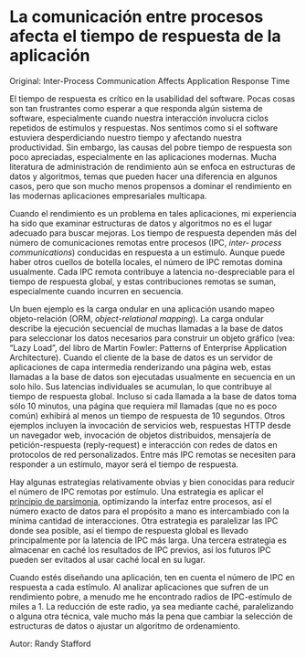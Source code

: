 # La comunicación entre procesos afecta el tiempo de respuesta de la aplicación

Original: Inter-Process Communication Affects Application Response Time

El tiempo de respuesta es crítico en la usabilidad del software. Pocas
cosas son tan frustrantes como esperar a que responda algún sistema de
software, especialmente cuando nuestra interacción involucra ciclos
repetidos de estímulos y respuestas. Nos sentimos como si el software
estuviera desperdiciando nuestro tiempo y afectando nuestra
productividad. Sin embargo, las causas del pobre tiempo de respuesta son
poco apreciadas, especialmente en las aplicaciones modernas. Mucha
literatura de administración de rendimiento aún se enfoca en estructuras
de datos y algoritmos, temas que pueden hacer una diferencia en algunos
casos, pero que son mucho menos propensos a dominar el rendimiento en
las modernas aplicaciones empresariales multicapa.

Cuando el rendimiento es un problema en tales aplicaciones, mi
experiencia ha sido que examinar estructuras de datos y algoritmos no es
el lugar adecuado para buscar mejoras. Los tiempo de respuesta dependen
más del número de comunicaciones remotas entre procesos (IPC, _inter-
process communications_) conducidas en respuesta a un estímulo. Aunque
puede haber otros cuellos de botella locales, el número de IPC remotas
domina usualmente. Cada IPC remota contribuye a latencia no-despreciable
para el tiempo de respuesta global, y estas contribuciones remotas se
suman, especialmente cuando incurren en secuencia.

Un buen ejemplo es la carga ondular en una aplicación usando mapeo
objeto-relación (ORM, _object-relational mapping_). La carga ondular
describe la ejecución secuencial de muchas llamadas a la base de datos
para seleccionar los datos necesarios para construir un objeto gráfico
(vea: “Lazy Load”, del libro de Martin Fowler: Patterns of Enterprise
Application Architecture). Cuando el cliente de la base de datos es un
servidor de aplicaciones de capa intermedia renderizando una página web,
estas llamadas a la base de datos son ejecutadas usualmente en secuencia
en un solo hilo. Sus latencias individuales se acumulan, lo que
contribuye al tiempo de respuesta global. Incluso si cada llamada a la
base de datos toma sólo 10 minutos, una página que requiera mil llamadas
(que no es poco común) exhibirá al menos un tiempo de respuesta de 10
segundos. Otros ejemplos incluyen la invocación de servicios web,
respuestas HTTP desde un navegador web, invocación de objetos
distribuidos, mensajería de petición-respuesta (reply-request) e
interacción con redes de datos en protocolos de red personalizados.
Entre más IPC remotas se necesiten para responder a un estímulo, mayor
será el tiempo de respuesta.

Hay algunas estrategias relativamente obvias y bien conocidas para
reducir el número de IPC remotas por estímulo. Una estrategia es aplicar
el [principio de parsimonia][1], optimizando la interfaz entre procesos,
así el número exacto de datos para el propósito a mano es intercambiado
con la mínima cantidad de interacciones. Otra estrategia es paralelizar
las IPC donde sea posible, así el tiempo de respuesta global es llevado
principalmente por la latencia de IPC más larga. Una tercera estrategia
es almacenar en caché los resultados de IPC previos, así los futuros
IPC pueden ser evitados al usar caché local en su lugar.

Cuando estés diseñando una aplicación, ten en cuenta el número de IPC en
respuesta a cada estímulo. Al analizar aplicaciones que sufren de un
rendimiento pobre, a menudo me he encontrado radios de IPC-estímulo de
miles a 1. La reducción de este radio, ya sea mediante caché,
paralelizando o alguna otra técnica, vale mucho más la pena que cambiar
la selección de estructuras de datos o ajustar un algoritmo de
ordenamiento.

[1]: https://es.wikipedia.org/wiki/Navaja_de_Ockham

Autor: Randy Stafford